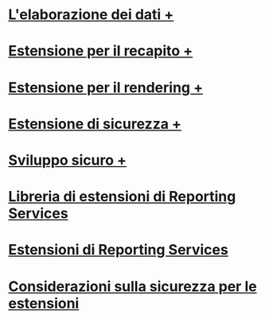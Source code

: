 # [L'elaborazione dei dati +](../../reporting-services/extensions/data-processing/creating-a-data-processing-extension-library.md)
# [Estensione per il recapito +](../../reporting-services/extensions/delivery-extension/creating-a-delivery-extension-library.md)
# [Estensione per il rendering +](../../reporting-services/extensions/rendering-extension/deploying-a-rendering-extension.md)
# [Estensione di sicurezza +](../../reporting-services/extensions/security-extension/authentication-in-reporting-services.md)
# [Sviluppo sicuro +](../../reporting-services/extensions/secure-development/code-access-security-in-reporting-services.md)
# [Libreria di estensioni di Reporting Services](reporting-services-extension-library.md)
# [Estensioni di Reporting Services](reporting-services-extensions.md)
# [Considerazioni sulla sicurezza per le estensioni](security-considerations-for-extensions.md)

